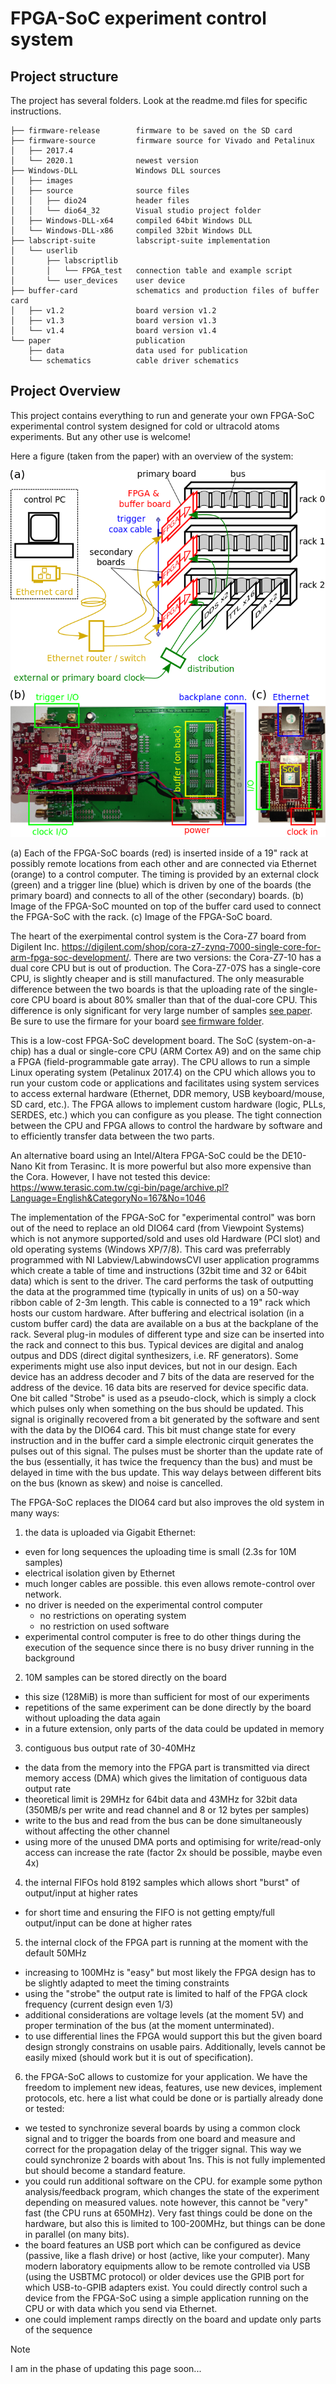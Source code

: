 # FPGA-SoC experiment control system

## Project structure

The project has several folders. Look at the readme.md files for specific instructions.

```
├── firmware-release        firmware to be saved on the SD card
├── firmware-source         firmware source for Vivado and Petalinux
│   ├── 2017.4
│   └── 2020.1              newest version
├── Windows-DLL             Windows DLL sources
│   ├── images
│   ├── source              source files
│   │   ├── dio24           header files
│   │   └── dio64_32        Visual studio project folder
│   ├── Windows-DLL-x64     compiled 64bit Windows DLL
│   └── Windows-DLL-x86     compiled 32bit Windows DLL
├── labscript-suite         labscript-suite implementation
│   └── userlib
│       ├── labscriptlib
│       │   └── FPGA_test   connection table and example script
│       └── user_devices    user device
├── buffer-card             schematics and production files of buffer card 
│   ├── v1.2                board version v1.2
│   ├── v1.3                board version v1.3
│   └── v1.4                board version v1.4
└── paper                   publication
    ├── data                data used for publication
    └── schematics          cable driver schematics
```

<!--
| folder                         | description                          | toolchain            | language            |
|--------------------------------|--------------------------------------|----------------------|---------------------|
| firmware-release               | firmware to be saved on SD card      | -                    | - 
| FPGA-firmware/Vivado_2017.4    | hardware (logic) implementation      | Xilinx Vivado 2017.4 | Verilog             |
| FPGA-firmware/Petalinux_2017.4 | software (driver, server)            | petalinux 2017.4     | C/C++, shell script |
| FPGA-buffer-card               | electronic schematics of buffer card | KiCad 5.1            | -                   |
| labscript-suite                | labscript device                     | labscript-suite      | Python 3            |
| Windows-DLL                    | Windows dynamic link library         | Visual Studio 2019   | C++                 |
| paper                          | publication about FPGA-Soc           | -                    | -                   |
| paper/data                     | data and analysis used in paper      | -                    | Python 3            |
| paper/schematics               | electronic scheme used for auto-sync | KiCad 5.1            | -                   |
-->

## Project Overview

This project contains everything to run and generate your own FPGA-SoC experimental control system designed for cold or ultracold atoms experiments. But any other use is welcome!

Here a figure (taken from the paper) with an overview of the system:

<img src="paper/setup.png" width="600"/>

(a) Each of the FPGA-SoC boards (red) is inserted inside of a 19" rack at possibly remote locations from each other and are connected via Ethernet (orange) to a control computer. The timing is provided by an external clock (green) and a trigger line (blue) which is driven by one of the boards (the primary board) and connects to all of the other (secondary) boards. (b) Image of the FPGA-SoC mounted on top of the buffer card used to connect the FPGA-SoC with the rack. (c) Image of the FPGA-SoC board.

The heart of the exerpimental control system is the Cora-Z7 board from Digilent Inc. https://digilent.com/shop/cora-z7-zynq-7000-single-core-for-arm-fpga-soc-development/. There are two versions: the Cora-Z7-10 has a dual core CPU but is out of production. The Cora-Z7-07S has a single-core CPU, is slightly cheaper and is still manufactured. The only measurable difference between the two boards is that the uploading rate of the single-core CPU board is about 80% smaller than that of the dual-core CPU. This difference is only significant for very large number of samples [see paper](/paper). Be sure to use the firmare for your board [see firmware folder](/firmware-release).

This is a low-cost FPGA-SoC development board. The SoC (system-on-a-chip) has a dual or single-core CPU (ARM Cortex A9) and on the same chip a FPGA (field-programmable gate array). The CPU allows to run a simple Linux operating system (Petalinux 2017.4) on the CPU which allows you to run your custom code or applications and facilitates using system services to access external hardware (Ethernet, DDR memory, USB keyboard/mouse, SD card, etc.). The FPGA allows to implement custom hardware (logic, PLLs, SERDES, etc.) which you can configure as you please. The tight connection between the CPU and FPGA allows to control the hardware by software and to efficiently transfer data between the two parts. 

An alternative board using an Intel/Altera FPGA-SoC could be the DE10-Nano Kit from Terasinc. It is more powerful but also more expensive than the Cora. However, I have not tested this device:
https://www.terasic.com.tw/cgi-bin/page/archive.pl?Language=English&CategoryNo=167&No=1046

The implementation of the FPGA-SoC for "experimental control" was born out of the need to replace an old DIO64 card (from Viewpoint Systems) which is not anymore supported/sold and uses old Hardware (PCI slot) and old operating systems (Windows XP/7/8). This card was preferrably programmed with NI Labview/LabwindowsCVI user application programms which create a table of time and instructions (32bit time and 32 or 64bit data) which is sent to the driver. The card performs the task of outputting the data at the programmed time (typically in units of us) on a 50-way ribbon cable of 2-3m length. This cable is connected to a 19" rack which hosts our custom hardware. After buffering and electrical isolation (in a custom buffer card) the data are available on a bus at the backplane of the rack. Several plug-in modules of different type and size can be inserted into the rack and connect to this bus. Typical devices are digital and analog outpus and DDS (direct digital synthesizers, i.e. RF generators). Some experiments might use also input devices, but not in our design. Each device has an address decoder and 7 bits of the data are reserved for the address of the device. 16 data bits are reserved for device specific data. One bit called "Strobe" is used as a pseudo-clock, which is simply a clock which pulses only when something on the bus should be updated. This signal is originally recovered from a bit generated by the software and sent with the data by the DIO64 card. This bit must change state for every instruction and in the buffer card a simple electronic cirquit generates the pulses out of this signal. The pulses must be shorter than the update rate of the bus (essentially, it has twice the frequency than the bus) and must be delayed in time with the bus update. This way delays between different bits on the bus (known as skew) and noise is cancelled.

The FPGA-SoC replaces the DIO64 card but also improves the old system in many ways:
1. the data is uploaded via Gigabit Ethernet:
  * even for long sequences the uploading time is small (2.3s for 10M samples)
  * electrical isolation given by Ethernet
  * much longer cables are possible. this even allows remote-control over network.
  * no driver is needed on the experimental control computer 
    * no restrictions on operating system
    * no restriction on used software
  * experimental control computer is free to do other things during the execution of the sequence since there is no busy driver running in the background
2. 10M samples can be stored directly on the board
  * this size (128MiB) is more than sufficient for most of our experiments
  * repetitions of the same experiment can be done directly by the board without uploading the data again
  * in a future extension, only parts of the data could be updated in memory
3. contiguous bus output rate of 30-40MHz
  * the data from the memory into the FPGA part is transmitted via direct memory access (DMA) which gives the limitation of contiguous data output rate
  * theoretical limit is 29MHz for 64bit data and 43MHz for 32bit data (350MB/s per write and read channel and 8 or 12 bytes per samples)
  * write to the bus and read from the bus can be done simultaneously without affecting the other channel
  * using more of the unused DMA ports and optimising for write/read-only access can increase the rate (factor 2x should be possible, maybe even 4x)
4. the internal FIFOs hold 8192 samples which allows short "burst" of output/input at higher rates
  * for short time and ensuring the FIFO is not getting empty/full output/input can be done at higher rates
5. the internal clock of the FPGA part is running at the moment with the default 50MHz
  * increasing to 100MHz is "easy" but most likely the FPGA design has to be slightly adapted to meet the timing constraints
  * using the "strobe" the output rate is limited to half of the FPGA clock frequency (current design even 1/3)
  * additional considerations are voltage levels (at the moment 5V) and proper termination of the bus (at the moment unterminated). 
  * to use differential lines the FPGA would support this but the given board design strongly constrains on usable pairs. Additionally, levels cannot be easily mixed (should work but it is out of specification). 
6. the FPGA-SoC allows to customize for your application. We have the freedom to implement new ideas, features, use new devices, implement protocols, etc. here a list what could be done or is partially already done or tested:
  * we tested to synchronize several boards by using a common clock signal and to trigger the boards from one board and measure and correct for the propagation delay of the trigger signal. This way we could synchronize 2 boards with about 1ns. This is not fully implemented but should become a standard feature.
  * you could run additional software on the CPU. for example some python analysis/feedback program, which changes the state of the experiment depending on measured values. note however, this cannot be "very" fast (the CPU runs at 650MHz). Very fast things could be done on the hardware, but also this is limited to 100-200MHz, but things can be done in parallel (on many bits).
  * the board features an USB port which can be configured as device (passive, like a flash drive) or host (active, like your computer). Many modern laboratory equipments allow to be remote controlled via USB (using the USBTMC protocol) or older devices use the GPIB port for which USB-to-GPIB adapters exist. You could directly control such a device from the FPGA-SoC using a simple application running on the CPU or with data which you send via Ethernet.
  * one could implement ramps directly on the board and update only parts of the sequence

> [!NOTE]
> I am in the phase of updating this page soon...


